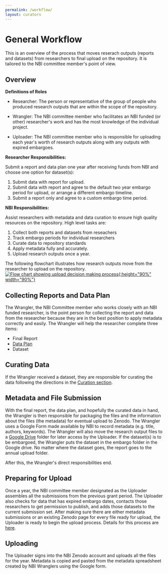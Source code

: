 ```yaml
---
permalink: /workflow/
layout: curators
---
```


# General Workflow
This is an overview of the process that moves reserach outputs (reports and datasets) from researchers to final upload on the repository. It is tailored to the NBI committee member's point of view.

## Overview

**Definitions of Roles**

- Researcher: The person or representative of the group of people who produced research outputs that are within the scope of the repository.

- Wrangler: The NBI committee member who facilitates an NBI funded (or other) researcher's work and has the most knowledge of the individual project.

- Uploader: The NBI committee member who is responsible for uploading each year's worth of research outputs along with any outputs with expired embargoes.

**Researcher Responsibilities:**

Submit a report and data plan one year after receiving funds from NBI and choose one option for dataset(s):
1. Submit data with report for upload.
2. Submit data with report and agree to the default two year embargo period for upload, or arrange a different embargo timeline.
3. Submit a report only and agree to a custom embargo time period.

**NBI Responsibilities:**

Assist researchers with metadata and data curation to ensure high quality resources on the repository. High level tasks are:
1. Collect both reports and datasets from reseachers
2. Track embargo periods for individual researchers
3. Curate data to repository standards
4. Apply metadata fully and accurately.
5. Upload research outputs once a year.

The following flowchart illustrates how research outputs move from the researcher to upload on the repository.
<a href="https://raw.githubusercontent.com/nantucketbiodiversity/NBIdigitalrepo/master/docs/assets/images/workflow.jpeg">![Flow chart showing upload decision making process](https://raw.githubusercontent.com/nantucketbiodiversity/NBIdigitalrepo/master/docs/assets/images/workflow.jpeg "Flowchart showing workflow moving a research output from researcher to upload"){:height="90%" width="90%"}
</a>

## Collecting Reports and Data Plan

The Wrangler, the NBI Committee member who works closely with an NBI funded researcher, is the point person for collecting the report and data from the researcher because they are in the best position to apply metadata correctly and easily. The Wrangler will help the researcher complete three items:

- Final Report
- [Data Plan](https://raw.githubusercontent.com/nantucketbiodiversity/NBIdigitalrepo/master/files/documents/Researcher-Data-Plan.pdf)
- Dataset

## Curating Data

If the Wrangler received a dataset, they are responsible for curating the data following the directions in the <a href="{{site.baseurl}}/curation/">Curation section</a>.


## Metadata and File Submission

With the final report, the data plan, and hopefully the curated data in hand, the Wrangler is then responsible for packaging the files and the information about the files (the metadata) for eventual upload to Zenodo. The Wrangler uses a Google Form made available by NBI to record metadata (e.g. title, authors, keywords). The Wrangler will also move the research output files to a [Google Drive](https://nantucketbiodiversity.github.io/NBIdigitalrepo/specs/#google-drive-organization) folder for later access by the Uploader. If the dataset(s) is to be embargoed, the Wrangler puts the dataset in the embargo folder in the Google drive. No matter where the dataset goes, the report goes to the annual upload folder.

After this, the Wrangler's direct responsibilities end.

## Preparing for Upload

Once a year, the NBI committee member designated as the Uploader assembles all the submissions from the previous grant period.  The Uploader also checks for data that has expired embargo dates, contacts those researchers to get permission to publish, and adds those datasets to the current submission set. After making sure there are either metadata submissions or an existing Zenodo page for every file ready for upload, the Uploader is ready to begin the upload process. Details for this process are <a href="{{site.baseurl}}/upload">here</a>.

## Uploading

The Uploader signs into the NBI Zenodo account and uploads all the files for the year. Metadata is copied and pasted from the metadata spreadsheet created by NBI Wranglers using the Google form.
